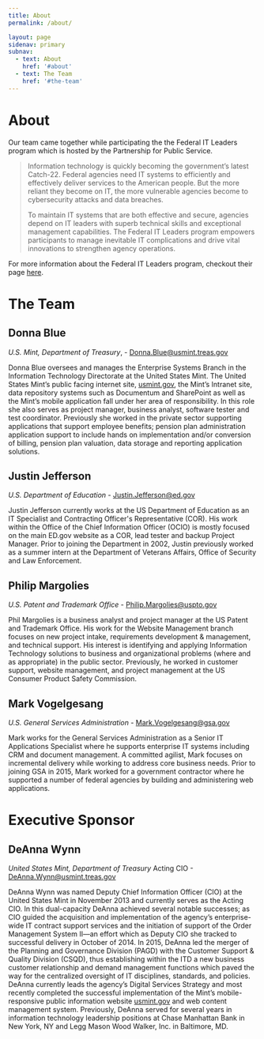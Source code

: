 ```yaml
---
title: About
permalink: /about/

layout: page
sidenav: primary
subnav:
  - text: About
    href: '#about'
  - text: The Team
    href: '#the-team'
---
```


# About
Our team came together while participating the the Federal IT Leaders program which is hosted by the Partnership for Public Service.
> Information technology is quickly becoming the government’s latest Catch-22. Federal agencies need IT systems to efficiently and effectively deliver services to the American people. But the more reliant they become on IT, the more vulnerable agencies become to cybersecurity attacks and data breaches.
>
> To maintain IT systems that are both effective and secure, agencies depend on IT leaders with superb technical skills and exceptional management capabilities. The Federal IT Leaders program empowers participants to manage inevitable IT complications and drive vital innovations to strengthen agency operations.

For more information about the Federal IT Leaders program, checkout their page [here](https://ourpublicservice.org/issues/leadership-development/federal-it-leaders-program.php).

# The Team
## Donna Blue
_U.S. Mint, Department of Treasury_, - <a href="mailto:Donna.Blue@usmint.treas.gov">Donna.Blue@usmint.treas.gov</a>

Donna Blue oversees and manages the Enterprise Systems Branch in the Information Technology Directorate at the United States Mint. The United States Mint’s public facing internet site, [usmint.gov](https://www.usmint.gov/), the Mint’s Intranet site, data repository systems such as Documentum and SharePoint as well as the Mint’s mobile application fall under her area of responsibility. In this role she also serves as project manager, business analyst, software tester and test coordinator. Previously she worked in the private sector supporting applications that support employee benefits; pension plan administration application support to include hands on implementation and/or conversion of billing, pension plan valuation, data storage and reporting application solutions.
## Justin Jefferson
_U.S. Department of Education_ - <a href="mailto:Justin.Jefferson@ed.gov">Justin.Jefferson@ed.gov</a>

Justin Jefferson currently works at the US Department of Education as an IT Specialist and Contracting Officer's Representative (COR). His work within the Office of the Chief Information Officer (OCIO) is mostly focused on the main ED.gov website as a COR, lead tester and backup Project Manager.  Prior to joining the Department in 2002, Justin previously worked as a summer intern at the Department of Veterans Affairs, Office of Security and Law Enforcement.

## Philip Margolies
_U.S. Patent and Trademark Office_ - <a href="mailto:Philip.Margolies@uspto.gov">Philip.Margolies@uspto.gov</a>

Phil Margolies is a business analyst and project manager at the US Patent and Trademark Office. His work for the Website Management branch focuses on new project intake, requirements development & management, and technical support. His interest is identifying and applying Information Technology solutions to business and organizational problems (where and as appropriate) in the public sector. Previously, he worked in customer support, website management, and project management at the US Consumer Product Safety Commission.
## Mark Vogelgesang
_U.S. General Services Administration_ - <a href="mailto:Mark.Vogelgesang@gsa.gov">Mark.Vogelgesang@gsa.gov</a>

Mark works for the General Services Administration as a Senior IT Applications Specialist where he supports enterprise IT systems including CRM and document management. A committed agilist, Mark focuses on incremental delivery while working to address core business needs. Prior to joining GSA in 2015, Mark worked for a government contractor where he supported a number of federal agencies by building and administering web applications.

# Executive Sponsor
## DeAnna Wynn
_United States Mint, Department of Treasury_ Acting CIO - <a href=" mailto:deanna.wynn@usmint.treas.gov">DeAnna.Wynn@usmint.treas.gov</a>

DeAnna Wynn was named Deputy Chief Information Officer (CIO) at the United States Mint in November 2013 and currently serves as the Acting CIO. In this dual-capacity DeAnna achieved several notable successes; as CIO guided the acquisition and implementation of the agency’s enterprise-wide IT contract support services and the initiation of support of the Order Management System II—an effort which as Deputy CIO she tracked to successful delivery in October of 2014. In 2015, DeAnna led the merger of the Planning and Governance Division (PAGD) with the Customer Support & Quality Division (CSQD), thus establishing within the ITD a new business customer relationship and demand management functions which paved the way for the centralized oversight of IT disciplines, standards, and policies. DeAnna currently leads the agency’s Digital Services Strategy and most recently completed the successful implementation of the Mint’s mobile-responsive public information website [usmint.gov](https://www.usmint.gov/) and web content management system. Previously, DeAnna served for several years in information technology leadership positions at Chase Manhattan Bank in New York, NY and Legg Mason Wood Walker, Inc. in Baltimore, MD.
